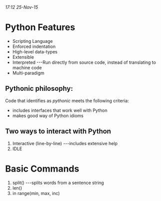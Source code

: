 *17:12 25-Nov-15*
# Python Features
* Scripting Language
* Enforced indentation
* High-level data-types
* Extensible
* Interpreted
---Run directly from source code, instead of translating to machine code
* Multi-paradigm

## Pythonic philosophy:
Code that identifies as *pythonic* meets the following criteria:
* includes interfaces that work well with Python
* makes good way of Python idioms

## Two ways to interact with Python
1. Interactive (line-by-line)
---includes extensive help
2. IDLE

# Basic Commands
1. split()
---splits words from a sentence string
2. len()
3. in range(min, max, inc)

